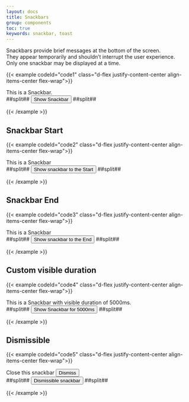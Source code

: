 ```yaml
---
layout: docs
title: Snackbars
group: components
toc: true
keywords: snackbar, toast
---
```


<p class="fs-4 ms-0 mb-4 page-description">
  Snackbars provide brief messages at the bottom of the screen.<br>
  They appear temporarily and shouldn’t interrupt the user experience.<br>
  Only one snackbar may be displayed at a time.
</p>

{{< example codeId="code1" class="d-flex justify-content-center align-items-center flex-wrap">}}

<!-- Snackbar -->
<div class="snackbar" id="default-snackbar">This is a Snackbar.</div>
##split##
<!-- Button to trigger a Snackbar -->
<button type="button" class="btn btn-success" id="show-snackbar">Show Snackbar</button>
##split##
<script>
document.querySelector('#show-snackbar').addEventListener('click', function () {
  new materialstyle.Snackbar(document.querySelector('#default-snackbar'));
});
</script>

{{< /example >}}

## Snackbar Start
{{< example codeId="code2" class="d-flex justify-content-center align-items-center flex-wrap">}}

<!-- Snackbar -->
<div class="snackbar snackbar-start" id="snackbar-start-example">This is a Snackbar</div>
##split##
<!-- Button to trigger a Snackbar -->
<button type="button" class="btn btn-success" id="show-snackbar-start">Show snackbar to the Start</button>
##split##
<script>
document.querySelector('#show-snackbar-start').addEventListener('click', function () {
  new materialstyle.Snackbar(document.querySelector('#snackbar-start-example'));
});
</script>

{{< /example >}}

## Snackbar End
{{< example codeId="code3" class="d-flex justify-content-center align-items-center flex-wrap">}}

<!-- Snackbar -->
<div class="snackbar snackbar-end" id="snackbar-end-example">This is a Snackbar</div>
##split##
<!-- Button to trigger a Snackbar -->
<button type="button" class="btn btn-success" id="show-snackbar-end">Show snackbar to the End</button>
##split##
<script>
document.querySelector('#show-snackbar-end').addEventListener('click', function () {
  new materialstyle.Snackbar(document.querySelector('#snackbar-end-example'));
});
</script>
        
{{< /example >}}

## Custom visible duration
{{< example codeId="code4" class="d-flex justify-content-center align-items-center flex-wrap">}}

<!-- Snackbar -->
<div class="snackbar" id="snackbar-5000">This is a Snackbar with visible duration of 5000ms.</div>
##split##
<!-- Button to trigger a Snackbar -->
<button type="button" class="btn btn-success" id="show-snackbar-5000">Show Snackbar for 5000ms</button>
##split##
<script>
document.querySelector('#show-snackbar-5000').addEventListener('click', function () {
  new materialstyle.Snackbar(document.querySelector('#snackbar-5000'), {
    'visibleDuration': 5000
  });
});
</script>

{{< /example >}}

## Dismissible
{{< example codeId="code5" class="d-flex justify-content-center align-items-center flex-wrap">}}

<!-- Snackbar -->
<div class="snackbar" id="snackbar-close">
  Close this snackbar
  <button type="button" class="btn btn-outline-warning border-0 ms-2" data-bs-dismiss="snackbar">
    Dismiss
  </button>
</div>
##split##
<!-- Button to trigger a Snackbar -->
<button type="button" class="btn btn-success" id="show-snackbar-dismissible">Dismissible snackbar</button>
##split##
<script>
document.querySelector('#show-snackbar-dismissible').addEventListener('click', function () {
  new materialstyle.Snackbar(document.querySelector('#snackbar-close'), {
    'autoClose': false
  });
});
</script>

{{< /example >}}


